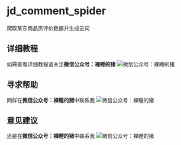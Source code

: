 # jd_comment_spider
爬取某东商品页评价数据并生成云词

## 详细教程
如需查看详细教程请关注**微信公众号：裸睡的猪**
![微信公众号：裸睡的猪](https://img-blog.csdnimg.cn/20190604103636911.png?)

## 寻求帮助

同样在**微信公众号：裸睡的猪**中联系我
![微信公众号：裸睡的猪](https://img-blog.csdnimg.cn/20190604103636911.png?)

## 意见建议
还是在**微信公众号：裸睡的猪**中联系我
![微信公众号：裸睡的猪](https://img-blog.csdnimg.cn/20190604103636911.png?)